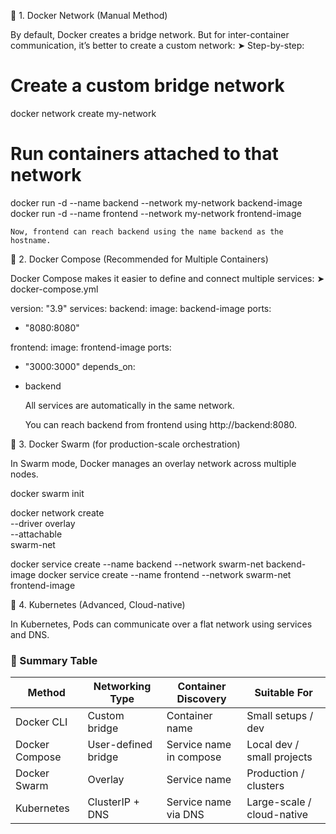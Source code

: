 🔹 1. Docker Network (Manual Method)

By default, Docker creates a bridge network. But for inter-container communication, it’s better to create a custom network:
➤ Step-by-step:

# Create a custom bridge network
docker network create my-network

# Run containers attached to that network
docker run -d --name backend --network my-network backend-image
docker run -d --name frontend --network my-network frontend-image

    Now, frontend can reach backend using the name backend as the hostname.

🔹 2. Docker Compose (Recommended for Multiple Containers)

Docker Compose makes it easier to define and connect multiple services:
➤ docker-compose.yml

version: "3.9"
services:
backend:
image: backend-image
ports:
- "8080:8080"

frontend:
image: frontend-image
ports:
- "3000:3000"
depends_on:
- backend

    All services are automatically in the same network.

    You can reach backend from frontend using http://backend:8080.

🔹 3. Docker Swarm (for production-scale orchestration)

In Swarm mode, Docker manages an overlay network across multiple nodes.

docker swarm init

docker network create \
--driver overlay \
--attachable \
swarm-net

docker service create --name backend --network swarm-net backend-image
docker service create --name frontend --network swarm-net frontend-image

🔹 4. Kubernetes (Advanced, Cloud-native)

In Kubernetes, Pods can communicate over a flat network using services and DNS.
### 🔸 Summary Table

| Method           | Networking Type     | Container Discovery       | Suitable For              |
|------------------|---------------------|---------------------------|---------------------------|
| Docker CLI       | Custom bridge       | Container name            | Small setups / dev        |
| Docker Compose   | User-defined bridge | Service name in compose   | Local dev / small projects|
| Docker Swarm     | Overlay             | Service name              | Production / clusters     |
| Kubernetes       | ClusterIP + DNS     | Service name via DNS      | Large-scale / cloud-native|
